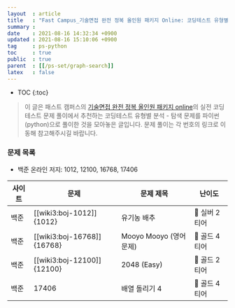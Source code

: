 ```yaml
---
layout  : article
title   : "Fast Campus_기술면접 완전 정복 올인원 패키지 Online: 코딩테스트 유형별 분석 - 탐색"
summary : 
date    : 2021-08-16 14:32:34 +0900
updated : 2021-08-16 15:10:06 +0900
tag     : ps-python
toc     : true
public  : true
parent  : [[/ps-set/graph-search]]
latex   : false
---
```

* TOC
{:toc}

> 이 글은 패스트 캠퍼스의 [기술면접 완전 정복 올인원 패키지 online](https://fastcampus.co.kr/dev_online_algo)의 실전 코딩테스트 문제 풀이에서 추천하는 코딩테스트 유형별 분석 - 탐색 문제를 파이썬(python)으로 풀이한 것을 모아놓은 글입니다. 문제 풀이는 각 번호의 링크로 이동해 참고해주시길 바랍니다.

### 문제 목록

* 백준 온라인 저지: 1012, 12100, 16768, 17406

| 사이트 | 문제                       | 문제 제목               | 난이도          |
| ------ | -------------------------- | ----------------------- | --------------- |
| 백준   | [[wiki3:boj-1012]]{1012}   | 유기농 배추             | 🥈 실버 2티어   |
| 백준   | [[wiki3:boj-16768]]{16768} | Mooyo Mooyo (영어 문제) | 🥇 골드 4티어   |
| 백준   | [[wiki3:boj-12100]]{12100} | 2048 (Easy)             | 🥇 골드 2티어   |
| 백준   | 17406 | 배열 돌리기 4           | 🥇 골드 4티어   |
